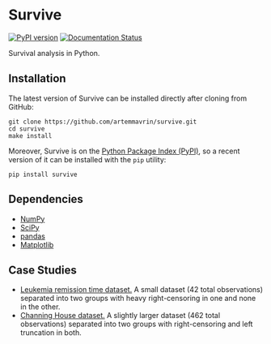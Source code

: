 # Survive

[![PyPI version](https://badge.fury.io/py/survive.svg)](https://badge.fury.io/py/survive)
[![Documentation Status](https://readthedocs.org/projects/survive-python/badge/?version=latest)](https://survive-python.readthedocs.io/en/latest/?badge=latest)

Survival analysis in Python.

## Installation

The latest version of Survive can be installed directly after cloning from GitHub:

    git clone https://github.com/artemmavrin/survive.git
    cd survive
    make install

Moreover, Survive is on the [Python Package Index (PyPI)](https://pypi.org/project/survive/), so a recent version of it can be installed with the `pip` utility:

    pip install survive

## Dependencies

* [NumPy](http://www.numpy.org)
* [SciPy](https://www.scipy.org)
* [pandas](https://pandas.pydata.org)
* [Matplotlib](https://matplotlib.org)

## Case Studies

* [Leukemia remission time dataset.](https://github.com/artemmavrin/survive/blob/master/examples/Leukemia_Remission_Time_Dataset.ipynb)
  A small dataset (42 total observations) separated into two groups with heavy right-censoring in one and none in the other.
* [Channing House dataset.](https://github.com/artemmavrin/survive/blob/master/examples/Channing_House_Dataset.ipynb)
  A slightly larger dataset (462 total observations) separated into two groups with right-censoring and left truncation in both.
